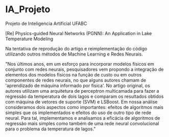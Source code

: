 # IA_Projeto
Projeto de Inteligencia Artificial UFABC 

[Re] Physics-guided Neural Networks (PGNN): An Application in Lake Temperature Modeling

Na tentativa de reprodução do artigo e reimplementação do código utilizando outros métodos de Machine Learning e Redes Neurais. 

"Nos últimos anos, em um esforço para incorporar modelos físicos em conjunto com redes neurais, pesquisadores vem propondo a integração de elementos dos modelos físicos na função de custo ou em outros componentes de redes neurais, no que alguns autores chamam de 'aprendizado de máquina informado por física'. No artigo original, os autores utilizam uma arquitetura de perceptron multicamada para fazer a regressão da temperatura de dois lagos e comparam os resultados obtidos com máquina de vetores de suporte (SVM) e LSBoost. Em nossa análise consideramos dois aspectos como importantes: efeitos de algoritmos mais simples que os implementados e efeitos do uso de outro tipo de rede neural. Para tal, implementamos e analisamos a eficácia de algoritmos de regressão mais simples como também de uma rede neural convolucional para o problema da temperatura de lagos."
